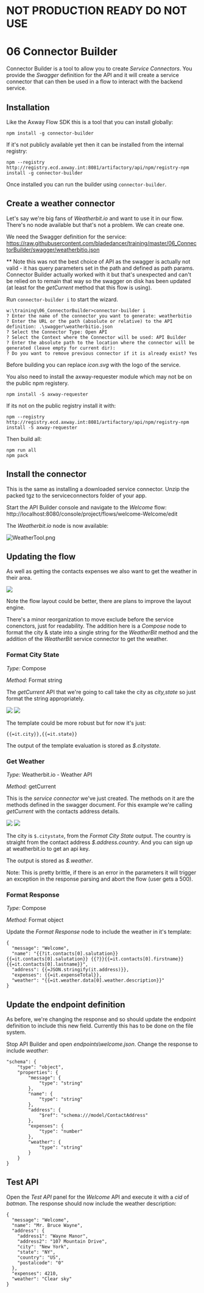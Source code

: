 # NOT PRODUCTION READY DO NOT USE

# 06 Connector Builder

Connector Builder is a tool to allow you to create _Service Connectors_. You provide the _Swagger_ definition for the API and it will create a service connector that can then be used in a flow to interact with the backend service.

## Installation

Like the Axway Flow SDK this is a tool that you can install globally:

```
npm install -g connector-builder
```

If it's not publicly available yet then it can be installed from the internal registry:

```
npm --registry http://registry.ecd.axway.int:8081/artifactory/api/npm/registry-npm install -g connector-builder
```

Once installed you can run the builder using ```connector-builder```.

## Create a weather connector

Let's say we're big fans of _Weatherbit.io_ and want to use it in our flow. There's no node available but that's not a problem. We can create one.

We need the Swagger definition for the service: https://raw.githubusercontent.com/bladedancer/training/master/06_ConnectorBuilder/swagger/weatherbitio.json

** Note this was not the best choice of API as the swagger is actually not valid - it has query parameters set in the path and defined as path params. Connector Builder actually worked with it but that's unexpected and can't be relied on to remain that way so the swagger on disk has been updated (at least for the _getCurrent_ method that this flow is using).

Run ```connector-builder i``` to start the wizard.

```
w:\training\06_ConnectorBuilder>connector-builder i
? Enter the name of the connector you want to generate: weatherbitio
? Enter the URL or the path (absolute or relative) to the API definition: .\swagger\weatherbitio.json
? Select the Connector Type: Open API
? Select the Context where the Connector will be used: API Builder
? Enter the absolute path to the location where the connector will be generated (leave empty for current dir):
? Do you want to remove previous connector if it is already exist? Yes
```

Before building you can replace _icon.svg_ with the logo of the service.

You also need to install the axway-requester module which may not be on the public npm registery. 

```
npm install -S axway-requester
```
If its not on the public registry install it with:

```
npm --registry http://registry.ecd.axway.int:8081/artifactory/api/npm/registry-npm install -S axway-requester
```
Then build all:

```
npm run all
npm pack
```

## Install the connector

This is the same as installing a downloaded service connector. Unzip the packed tgz to the serviceconnectors folder of your app.



Start the API Builder console and navigate to the _Welcome_ flow: http://localhost:8080/console/project/flows/welcome-Welcome/edit

The _Weatherbit.io_ node is now available:

![WeatherTool.png](./imgs/WeatherTool.png)

## Updating the flow

As well as getting the contacts expenses we also want to get the weather in their area.

![](./imgs/UpdatedFlow.png)

Note the flow layout could be better, there are plans to improve the layout engine.

There's a minor reorganization to move exclude before the service conenctors, just for readability. The addition here is a _Compose_ node to format the city & state into a single string for the _WeatherBit_ method and the addition of the  _WeatherBit_ service connector to get the weather.


### Format City State
*Type:* Compose

*Method:* Format string

The _getCurrent_ API that we're going to call take the city as _city,state_ so just format the string appropriately.

![](./imgs/FormatCityState.png) ![](./imgs/FormatCityStateOutput.png)

The template could be more robust but for now it's just:

```
{{=it.city}},{{=it.state}}
```

The output of the template evaluation is stored as _$.citystate_.


### Get Weather
*Type:* Weatherbit.io - Weather API

*Method:* getCurrent

This is the _service connector_ we've just created. The methods on it are the methods defined in the swagger document. For this example we're calling _getCurrent_ with the contacts address details.

![](./imgs/GetWeather.png) ![](./imgs/GetWeatherOutput.png)

The city is ```$.citystate```, from the _Format City State_ output. The country is straight from the contact address _$.address.country_. And you can sign up at weatherbit.io to get an api key.

The output is stored as _$.weather_.

Note: This is pretty brittle, if there is an error in the parameters it will trigger an exception in the response parsing and abort the flow (user gets a 500).


### Format Response
*Type:* Compose

*Method:* Format object

Update the _Format Response_ node to include the weather in it's template:

```
{
  "message": "Welcome",
  "name": "{{?it.contacts[0].salutation}}{{=it.contacts[0].salutation}} {{?}}{{=it.contacts[0].firstname}} {{=it.contacts[0].lastname}}",
  "address": {{=JSON.stringify(it.address)}},
  "expenses": {{=it.expenseTotal}},
  "weather": "{{=it.weather.data[0].weather.description}}"
}
```

## Update the endpoint definition

As before, we're changing the response and so should update the endpoint definition to include this new field. Currently this has to be done on the file system.

Stop API Builder and open  _endpoints\welcome.json_. Change the response to include _weather_:

```
"schema": {
	"type": "object",
	"properties": {
		"message": {
			"type": "string"
		},
		"name": {
			"type": "string"
		},
		"address": {
			"$ref": "schema:///model/ContactAddress"
		},
		"expenses": {
			"type": "number"
		},
		"weather": {
			"type": "string"
		}
	}
}
```

## Test API

Open the _Test API_ panel for the _Welcome_ API and execute it with a _cid_ of _batman_. The response should now include the weather description:

```
{
  "message": "Welcome",
  "name": "Mr. Bruce Wayne",
  "address": {
    "address1": "Wayne Manor",
    "address2": "107 Mountain Drive",
    "city": "New York",
    "state": "NY",
    "country": "US",
    "postalcode": "0"
  },
  "expenses": 4210,
  "weather": "Clear sky"
}
```
